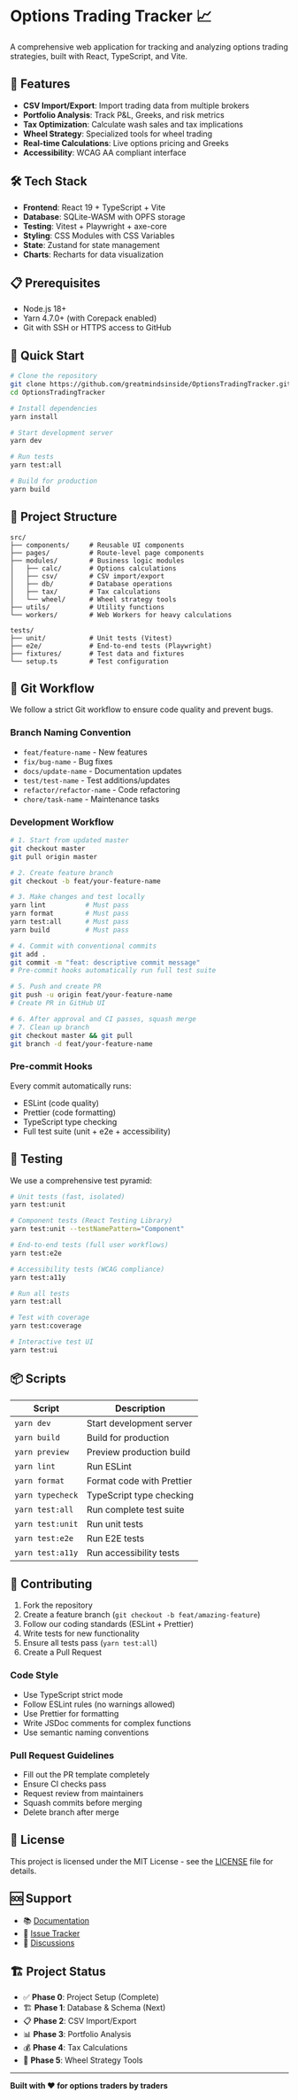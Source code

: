 # Options Trading Tracker 📈

A comprehensive web application for tracking and analyzing options trading strategies, built with React, TypeScript, and Vite.

## 🚀 Features

- **CSV Import/Export**: Import trading data from multiple brokers
- **Portfolio Analysis**: Track P&L, Greeks, and risk metrics
- **Tax Optimization**: Calculate wash sales and tax implications
- **Wheel Strategy**: Specialized tools for wheel trading
- **Real-time Calculations**: Live options pricing and Greeks
- **Accessibility**: WCAG AA compliant interface

## 🛠️ Tech Stack

- **Frontend**: React 19 + TypeScript + Vite
- **Database**: SQLite-WASM with OPFS storage
- **Testing**: Vitest + Playwright + axe-core
- **Styling**: CSS Modules with CSS Variables
- **State**: Zustand for state management
- **Charts**: Recharts for data visualization

## 📋 Prerequisites

- Node.js 18+
- Yarn 4.7.0+ (with Corepack enabled)
- Git with SSH or HTTPS access to GitHub

## 🚀 Quick Start

```bash
# Clone the repository
git clone https://github.com/greatmindsinside/OptionsTradingTracker.git
cd OptionsTradingTracker

# Install dependencies
yarn install

# Start development server
yarn dev

# Run tests
yarn test:all

# Build for production
yarn build
```

## 📁 Project Structure

```
src/
├── components/     # Reusable UI components
├── pages/          # Route-level page components
├── modules/        # Business logic modules
│   ├── calc/       # Options calculations
│   ├── csv/        # CSV import/export
│   ├── db/         # Database operations
│   ├── tax/        # Tax calculations
│   └── wheel/      # Wheel strategy tools
├── utils/          # Utility functions
└── workers/        # Web Workers for heavy calculations

tests/
├── unit/           # Unit tests (Vitest)
├── e2e/            # End-to-end tests (Playwright)
├── fixtures/       # Test data and fixtures
└── setup.ts        # Test configuration
```

## 🔄 Git Workflow

We follow a strict Git workflow to ensure code quality and prevent bugs.

### Branch Naming Convention

- `feat/feature-name` - New features
- `fix/bug-name` - Bug fixes
- `docs/update-name` - Documentation updates
- `test/test-name` - Test additions/updates
- `refactor/refactor-name` - Code refactoring
- `chore/task-name` - Maintenance tasks

### Development Workflow

```bash
# 1. Start from updated master
git checkout master
git pull origin master

# 2. Create feature branch
git checkout -b feat/your-feature-name

# 3. Make changes and test locally
yarn lint          # Must pass
yarn format        # Must pass
yarn test:all      # Must pass
yarn build         # Must pass

# 4. Commit with conventional commits
git add .
git commit -m "feat: descriptive commit message"
# Pre-commit hooks automatically run full test suite

# 5. Push and create PR
git push -u origin feat/your-feature-name
# Create PR in GitHub UI

# 6. After approval and CI passes, squash merge
# 7. Clean up branch
git checkout master && git pull
git branch -d feat/your-feature-name
```

### Pre-commit Hooks

Every commit automatically runs:

- ESLint (code quality)
- Prettier (code formatting)
- TypeScript type checking
- Full test suite (unit + e2e + accessibility)

## 🧪 Testing

We use a comprehensive test pyramid:

```bash
# Unit tests (fast, isolated)
yarn test:unit

# Component tests (React Testing Library)
yarn test:unit --testNamePattern="Component"

# End-to-end tests (full user workflows)
yarn test:e2e

# Accessibility tests (WCAG compliance)
yarn test:a11y

# Run all tests
yarn test:all

# Test with coverage
yarn test:coverage

# Interactive test UI
yarn test:ui
```

## 📦 Scripts

| Script           | Description               |
| ---------------- | ------------------------- |
| `yarn dev`       | Start development server  |
| `yarn build`     | Build for production      |
| `yarn preview`   | Preview production build  |
| `yarn lint`      | Run ESLint                |
| `yarn format`    | Format code with Prettier |
| `yarn typecheck` | TypeScript type checking  |
| `yarn test:all`  | Run complete test suite   |
| `yarn test:unit` | Run unit tests            |
| `yarn test:e2e`  | Run E2E tests             |
| `yarn test:a11y` | Run accessibility tests   |

## 🤝 Contributing

1. Fork the repository
2. Create a feature branch (`git checkout -b feat/amazing-feature`)
3. Follow our coding standards (ESLint + Prettier)
4. Write tests for new functionality
5. Ensure all tests pass (`yarn test:all`)
6. Create a Pull Request

### Code Style

- Use TypeScript strict mode
- Follow ESLint rules (no warnings allowed)
- Use Prettier for formatting
- Write JSDoc comments for complex functions
- Use semantic naming conventions

### Pull Request Guidelines

- Fill out the PR template completely
- Ensure CI checks pass
- Request review from maintainers
- Squash commits before merging
- Delete branch after merge

## 📄 License

This project is licensed under the MIT License - see the [LICENSE](LICENSE) file for details.

## 🆘 Support

- 📚 [Documentation](./docs/)
- 🐛 [Issue Tracker](https://github.com/greatmindsinside/OptionsTradingTracker/issues)
- 💬 [Discussions](https://github.com/greatmindsinside/OptionsTradingTracker/discussions)

## 🏗️ Project Status

- ✅ **Phase 0**: Project Setup (Complete)
- 🏗️ **Phase 1**: Database & Schema (Next)
- 📋 **Phase 2**: CSV Import/Export
- 📊 **Phase 3**: Portfolio Analysis
- 💰 **Phase 4**: Tax Calculations
- 🎯 **Phase 5**: Wheel Strategy Tools

---

**Built with ❤️ for options traders by traders**
